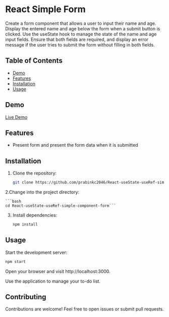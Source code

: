# React Simple Form
Create a form component that allows a user to input their name and age. Display the entered name and age below the form when a submit button is clicked. Use the useState hook to manage the state of the name and age input fields. Ensure that both fields are required, and display an error message if the user tries to submit the form without filling in both fields.

## Table of Contents

- [Demo](#demo)
- [Features](#features)
- [Installation](#installation)
- [Usage](#usage)

## Demo

[Live Demo](https://youtu.be/sfzFB9-GQYo) <!-- Add a link to your live demo when deployed -->

## Features

- Present form and present the form data when it is submitted

## Installation

1. Clone the repository:

   ```bash
   git clone https://github.com/prabinkc2046/React-useState-useRef-simple-component-form

2.Change into the project directory:

    ```bash
    cd React-useState-useRef-simple-component-form```

3. Install dependencies:

    ```bash
    npm install
    ```

## Usage

Start the development server:
```bash
npm start
```

Open your browser and visit http://localhost:3000.

Use the application to manage your to-do list.

## Contributing
Contributions are welcome! Feel free to open issues or submit pull requests.

